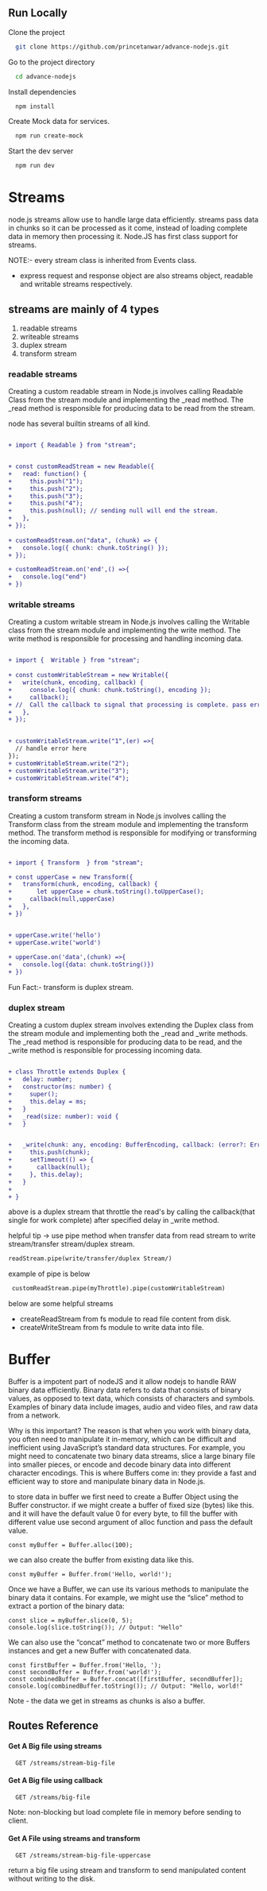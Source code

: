 ## Run Locally

Clone the project

```bash
  git clone https://github.com/princetanwar/advance-nodejs.git
```

Go to the project directory

```bash
  cd advance-nodejs
```

Install dependencies

```bash
  npm install
```

Create Mock data for services.

```bash
  npm run create-mock
```

Start the dev server

```bash
  npm run dev
```



# Streams

node.js streams allow use to handle large data efficiently. streams pass data in chunks so it can be processed as it come, instead of loading complete data in memory then processing it. Node.JS has first class support for streams.

NOTE:- every stream class is inherited from Events class.

* express request and response object are also streams object, readable and writable streams respectively.

## streams are mainly of 4 types
  1. readable streams
  2. writeable streams
  3. duplex stream
  4. transform stream

### readable streams


Creating a custom readable stream in Node.js involves calling Readable Class  from the stream module and implementing the _read method. The _read method is responsible for producing data to be read from the stream.

node has several builtin streams of all kind.

```diff

+ import { Readable } from "stream";


+ const customReadStream = new Readable({
+   read: function() {
+     this.push("1");
+     this.push("2");
+     this.push("3");
+     this.push("4");
+     this.push(null); // sending null will end the stream.
+   },
+ });
 
+ customReadStream.on("data", (chunk) => {
+   console.log({ chunk: chunk.toString() });
+ });

+ customReadStream.on('end',() =>{
+ 	console.log("end")
+ })


```

### writable streams

Creating a custom writable stream in Node.js involves calling the Writable class from the stream module and implementing the write method. The write method is responsible for processing and handling incoming data.


```diff

+ import {  Writable } from "stream";
 
+ const customWritableStream = new Writable({
+   write(chunk, encoding, callback) {
+     console.log({ chunk: chunk.toString(), encoding });
+     callback();
+ //  Call the callback to signal that processing is complete. pass error if something went wrong.
+   },
+ });
 

+ customWritableStream.write("1",(er) =>{
  // handle error here
});
+ customWritableStream.write("2");
+ customWritableStream.write("3");
+ customWritableStream.write("4");

```
### transform streams


Creating a custom transform stream in Node.js involves calling the Transform class from the stream module and implementing the transform method. The transform method is responsible for modifying or transforming the incoming data.


```diff

+ import { Transform  } from "stream";

+ const upperCase = new Transform({
+ 	transform(chunk, encoding, callback) {
+ 		let upperCase = chunk.toString().toUpperCase();
+ 	  callback(null,upperCase)	
+ 	},
+ })


+ upperCase.write('hello')
+ upperCase.write('world')
 
+ upperCase.on('data',(chunk) =>{
+ 	console.log({data: chunk.toString()})
+ })

```

Fun Fact:- transform is duplex stream.

### duplex stream

Creating a custom duplex stream involves extending the Duplex class from the stream module and implementing both the _read and _write methods. The _read method is responsible for producing data to be read, and the _write method is responsible for processing incoming data.


```diff

+ class Throttle extends Duplex {
+   delay: number;
+   constructor(ms: number) {
+     super();
+     this.delay = ms;
+   }
+   _read(size: number): void {
+   }


+   _write(chunk: any, encoding: BufferEncoding, callback: (error?: Error | null | undefined) => void): void {
+     this.push(chunk);
+     setTimeout(() => {
+       callback(null);
+     }, this.delay);
+   }
+ 
+ }
```

above is a duplex stream that throttle the read's by calling the callback(that single for work complete) after specified delay in _write method.


helpful tip -> use pipe method when transfer data from read stream to write stream/transfer stream/duplex stream. 

```diff
readStream.pipe(write/transfer/duplex Stream/)
```

example of pipe is below

```diff
 customReadStream.pipe(myThrottle).pipe(customWritableStream)
```

below are some helpful streams 

* createReadStream from fs module to read file content from disk.
* createWriteStream from fs module to write data into file. 


# Buffer

Buffer is a impotent part of nodeJS and it allow nodejs to handle RAW binary data efficiently.
Binary data refers to data that consists of binary values, as opposed to text data, which consists of characters and symbols. Examples of binary data include images, audio and video files, and raw data from a network.

Why is this important? The reason is that when you work with binary data, you often need to manipulate it in-memory, which can be difficult and inefficient using JavaScript’s standard data structures. For example, you might need to concatenate two binary data streams, slice a large binary file into smaller pieces, or encode and decode binary data into different character encodings. This is where Buffers come in: they provide a fast and efficient way to store and manipulate binary data in Node.js.


to store data in buffer we first need to create a Buffer Object using the Buffer constructor.
if we might create a buffer of fixed size (bytes) like this. and it will have the default value 0 for every byte,
to fill the buffer with different value use second argument of alloc function and pass the default value.

```
const myBuffer = Buffer.alloc(100);
```

we can also create the buffer from existing data like this.

```
const myBuffer = Buffer.from('Hello, world!');
```

Once we have a Buffer, we can use its various methods to manipulate the binary data it contains. For example, we might use the “slice” method to extract a portion of the binary data:

```
const slice = myBuffer.slice(0, 5);
console.log(slice.toString()); // Output: "Hello"
```

We can also use the “concat” method to concatenate two or more Buffers instances and get a new Buffer with concatenated data.

```
const firstBuffer = Buffer.from('Hello, ');
const secondBuffer = Buffer.from('world!');
const combinedBuffer = Buffer.concat([firstBuffer, secondBuffer]);
console.log(combinedBuffer.toString()); // Output: "Hello, world!"
```

Note - the data we get in streams as chunks is also a buffer.



## Routes Reference

#### Get A Big file using streams

```http
  GET /streams/stream-big-file
```

#### Get A Big file using callback 

```http
  GET /streams/big-file
```

Note: non-blocking but load complete file in memory before sending to client.

#### Get A File using streams and transform

```http
  GET /streams/stream-big-file-uppercase
```
return a big file using stream and transform to send manipulated content without writing to the disk.
